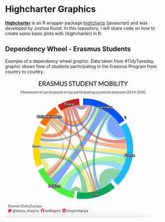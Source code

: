 # Highcharter Graphics

[**Highcharter**](https://jkunst.com/highcharter/) is an R wrapper package [highcharts](https://www.highcharts.com/) (javascript) and was developed by Joshua Kunst. In this repository, I will share code on how to create some basic plots with {highcharter} in R.

## Dependency Wheel - Erasmus Students

Example of a dependency wheel graphic. Data taken from #TidyTuesday, graphic shows flow of students participating in the Erasmus Program from country to country.

![](wheel-erasmus/erasmus-highcharter.gif)

